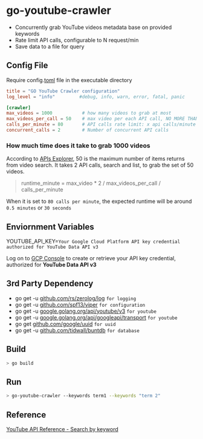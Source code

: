 # go-youtube-crawler
* Concurrently grab YouTube videos metadata base on provided keywords
* Rate limit API calls, configurable to N request/min
* Save data to a file for query

## Config File
Require config.[toml](https://github.com/toml-lang/toml) file in the executable directory

```toml
title = "GO YouTube Crawler configuration"
log_level = "info"         #debug, info, warn, error, fatal, panic

[crawler]
max_videos = 1000           # how many videos to grab at most
max_videos_per_call = 50    # max video per each API call, NO MORE THAN 50 videos
calls_per_minute = 80       # API calls rate limit: x api calls/minute
concurrent_calls = 2        # Number of concurrent API calls
```

### How much time does it take to grab 1000 videos
According to [APIs Explorer](https://developers.google.com/apis-explorer/?hl=en_US#p/youtube/v3/youtube.search.list), 50 is the maximum number of items returns from video search.  It takes 2 API calls, search and list, to grab the set of 50 videos.  

> runtime_minute = max_video * 2 / max_videos_per_call / calls_per_minute

When it is set to `80 calls per minute`, the expected runtime will be around `0.5 minutes` or `30 seconds`
   
## Enviornment Variables
YOUTUBE_API_KEY=`Your Google Cloud Platform API key credential authorized for YouTube Data API v3`

Log on to [GCP Console](https://console.cloud.google.com/apis/credentials) to create or retrieve your API key credential, authorized for **YouTube Data API v3** 

## 3rd Party Dependency
* go get -u [github.com/rs/zerolog/log](https://github.com/rs/zerolog) `for logging`
* go get -u [github.com/spf13/viper](https://github.com/spf13/viper) `for configuration`
* go get -u [google.golang.org/api/youtube/v3](https://godoc.org/google.golang.org/api/youtube/v3) `for youtube`
* go get -u [google.golang.org/api/googleapi/transport](https://google.golang.org/api/googleapi/transport) `for youtube`
* go get [github.com/google/uuid](https://github.com/google/uuid) `for uuid`
* go get -u [github.com/tidwall/buntdb](https://github.com/tidwall/buntdb) `for database`

## Build
``` bash
> go build
```

## Run
```bash
> go-youtube-crawler --keywords term1 --keywords "term 2"
```

## Reference
[YouTube API Reference - Search by keyword](https://developers.google.com/youtube/v3/code_samples/go#search_by_keyword)